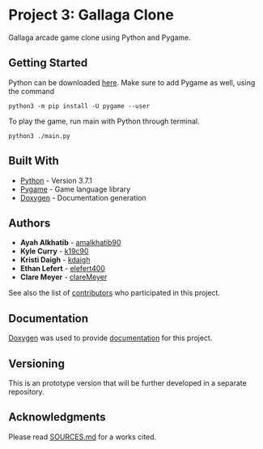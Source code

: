 # Project 3: Gallaga Clone

Gallaga arcade game clone using Python and Pygame.

## Getting Started

Python can be downloaded [here](https://www.python.org/downloads/). Make sure to add Pygame as well, using the command

```
python3 -m pip install -U pygame --user
```

To play the game, run main with Python through terminal.

```
python3 ./main.py
```

## Built With

* [Python](https://www.python.org/) - Version 3.7.1
* [Pygame](https://www.pygame.org/news) - Game language library
* [Doxygen](http://www.doxygen.nl/) - Documentation generation

## Authors

* **Ayah Alkhatib** - [amalkhatib90](https://github.com/amalkhatib90/)
* **Kyle Curry** - [k19c90](https://github.com/k19c90)
* **Kristi Daigh** - [kdaigh](https://github.com/kdaigh)
* **Ethan Lefert** - [elefert400](https://github.com/elefert400)
* **Clare Meyer** - [clareMeyer](https://github.com/clareMeyer)

See also the list of [contributors](https://github.com/amalkhatib90/Project03/graphs/contributors) who participated in this project.

## Documentation

[Doxygen](http://www.doxygen.nl/) was used to provide [documentation](https://github.com/amalkhatib90/Project03/tree/master/documentation/html) for this project.

## Versioning

This is an prototype version that will be further developed in a separate repository.

## Acknowledgments

Please read [SOURCES.md](https://github.com/amalkhatib90/Project03/blob/master/documentation/SOURCES.md) for a works cited.
